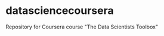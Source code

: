 datasciencecoursera
===================
Repository for Coursera course "The Data Scientists Toolbox"

